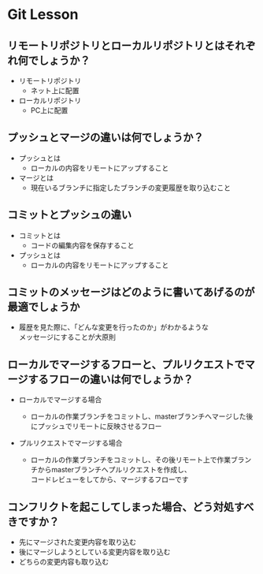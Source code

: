 # Git Lesson

## リモートリポジトリとローカルリポジトリとはそれぞれ何でしょうか？
- リモートリポジトリ  
  - ネット上に配置  
- ローカルリポジトリ
  - PC上に配置
## プッシュとマージの違いは何でしょうか？
- プッシュとは
  - ローカルの内容をリモートにアップすること  
- マージとは
  - 現在いるブランチに指定したブランチの変更履歴を取り込むこと
## コミットとプッシュの違い
- コミットとは  
  - コードの編集内容を保存すること  
- プッシュとは  
  - ローカルの内容をリモートにアップすること
## コミットのメッセージはどのように書いてあげるのが最適でしょうか
  - 履歴を見た際に、「どんな変更を行ったのか」がわかるような  
  メッセージにすることが大原則

## ローカルでマージするフローと、プルリクエストでマージするフローの違いは何でしょうか？
- ローカルでマージする場合  
  - ローカルの作業ブランチをコミットし、masterブランチへマージした後にプッシュでリモートに反映させるフロー

- プルリクエストでマージする場合  
  - ローカルの作業ブランチをコミットし、その後リモート上で作業ブランチからmasterブランチへプルリクエストを作成し、  
  コードレビューをしてから、マージするフローです

## コンフリクトを起こしてしまった場合、どう対処すべきですか？
- 先にマージされた変更内容を取り込む  
- 後にマージしようとしている変更内容を取り込む  
- どちらの変更内容も取り込む
